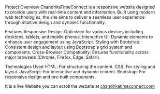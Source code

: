 Project Overview
ChandrikaTimeConnect is a responsive website designed to provide users with real-time content and information. Built using modern web technologies, the site aims to deliver a seamless user experience through intuitive design and dynamic functionality.

Features
Responsive Design: Optimized for various devices including desktops, tablets, and mobile phones.
Interactive UI: Dynamic elements to enhance user engagement using JavaScript.
Styling with Bootstrap: Consistent design and layout using Bootstrap's grid system and components.
Cross-Browser Compatibility: Ensures functionality across major browsers (Chrome, Firefox, Edge, Safari).

Technologies Used
HTML: For structuring the content.
CSS: For styling and layout.
JavaScript: For interactive and dynamic content.
Bootstrap: For responsive design and pre-built components.

It is a live Website you can scroll the website at [chandrikatimeconnect.com](https://www.chandrikatimeconnect.com/)
